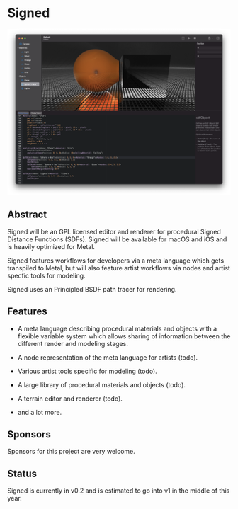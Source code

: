 # Signed

![screenshot](images/screen.png)

## Abstract

Signed will be an GPL licensed editor and renderer for procedural Signed Distance Functions (SDFs). Signed will be available for macOS and iOS and is heavily optimized for Metal.

Signed features workflows for developers via a meta language which gets transpiled to Metal, but will also feature artist workflows via nodes and artist specfic tools for modeling.

Signed uses an Principled BSDF path tracer for rendering.

## Features

* A meta language describing procedural materials and objects with a flexible variable system which allows sharing of information between the different render and modeling stages.

* A node representation of the meta language for artists (todo).

* Various artist tools specific for modeling (todo).

* A large library of procedural materials and objects (todo).

* A terrain editor and renderer (todo).

* and a lot more.

## Sponsors

Sponsors for this project are very welcome.

## Status

Signed is currently in v0.2 and is estimated to go into v1 in the middle of this year.